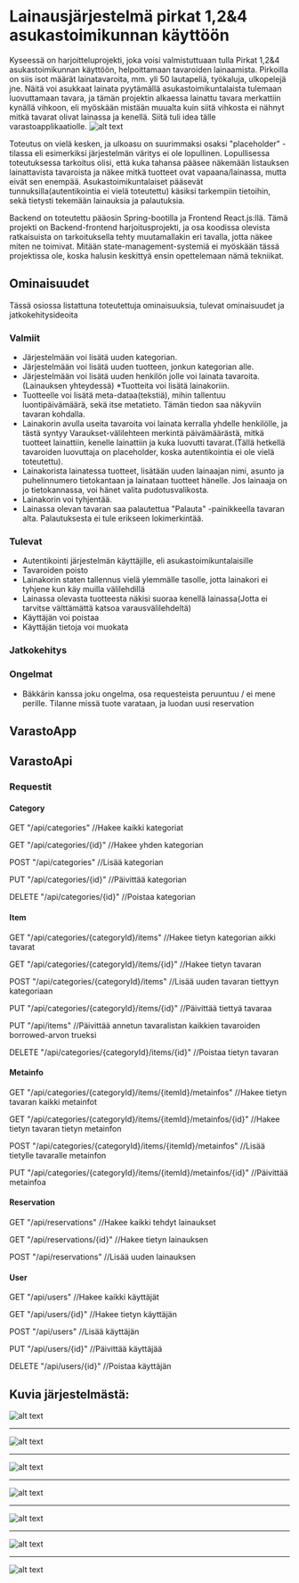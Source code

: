 # Lainausjärjestelmä pirkat 1,2&4 asukastoimikunnan käyttöön 
Kyseessä on harjoitteluprojekti, joka voisi valmistuttuaan tulla Pirkat 1,2&4 asukastoimikunnan käyttöön, helpoittamaan tavaroiden lainaamista. Pirkoilla on siis isot määrät lainatavaroita, mm. yli 50 lautapeliä, työkaluja, ulkopelejä jne. Näitä voi asukkaat lainata pyytämällä asukastoimikuntalaista tulemaan luovuttamaan tavara, ja tämän projektin alkaessa lainattu tavara merkattiin kynällä vihkoon, eli myöskään mistään muualta kuin siitä vihkosta ei nähnyt mitkä tavarat olivat lainassa ja kenellä.
Siitä tuli idea tälle varastoapplikaatiolle.
![alt text](https://www.dropbox.com/s/lmskq84lbnp5xhi/Screenshot%202018-03-28%2019.19.53.png?raw=1)

Toteutus on vielä kesken, ja ulkoasu on suurimmaksi osaksi "placeholder" -tilassa eli esimerkiksi järjestelmän väritys ei ole lopullinen. Lopullisessa toteutuksessa tarkoitus olisi, että kuka tahansa pääsee näkemään listauksen lainattavista tavaroista ja näkee mitkä tuotteet ovat vapaana/lainassa, mutta eivät sen enempää. Asukastoimikuntalaiset pääsevät tunnuksilla(autentikointia ei vielä toteutettu) käsiksi tarkempiin tietoihin, sekä tietysti tekemään lainauksia ja palautuksia.

Backend on toteutettu pääosin Spring-bootilla ja Frontend React.js:llä. Tämä projekti on Backend-frontend harjoitusprojekti, ja osa koodissa olevista ratkaisuista on tarkoituksella tehty muutamallakin eri tavalla, jotta näkee miten ne toimivat. Mitään state-management-systemiä ei myöskään tässä projektissa ole, koska halusin keskittyä ensin opettelemaan nämä tekniikat.

## Ominaisuudet
Tässä osiossa listattuna toteutettuja ominaisuuksia, tulevat ominaisuudet ja jatkokehitysideoita
### Valmiit
* Järjestelmään voi lisätä uuden kategorian. 
* Järjestelmään voi lisätä uuden tuotteen, jonkun kategorian alle.
* Järjestelmään voi lisätä uuden henkilön jolle voi lainata tavaroita.(Lainauksen yhteydessä)
*Tuotteita voi lisätä lainakoriin. 
* Tuotteelle voi lisätä meta-dataa(tekstiä), mihin tallentuu luontipäivämäärä, sekä itse metatieto. Tämän tiedon saa näkyviin tavaran kohdalla.
* Lainakorin avulla useita tavaroita voi lainata kerralla yhdelle henkilölle, ja tästä syntyy Varaukset-välilehteen merkintä päivämäärästä, mitkä tuotteet lainattiin, kenelle lainattiin ja kuka luovutti tavarat.(Tällä hetkellä tavaroiden luovuttaja on placeholder, koska autentikointia ei ole vielä toteutettu).
* Lainakorista lainatessa tuotteet, lisätään uuden lainaajan nimi, asunto ja puhelinnumero tietokantaan ja lainataan tuotteet hänelle. Jos lainaaja on jo tietokannassa, voi hänet valita pudotusvalikosta.
* Lainakorin voi tyhjentää.
* Lainassa olevan tavaran saa palautettua "Palauta" -painikkeella tavaran alta. Palautuksesta ei tule erikseen lokimerkintää.

### Tulevat
* Autentikointi järjestelmän käyttäjille, eli asukastoimikuntalaisille
* Tavaroiden poisto
* Lainakorin staten tallennus vielä ylemmälle tasolle, jotta lainakori ei tyhjene kun käy muilla välilehdillä
* Lainassa olevasta tuotteesta näkisi suoraa kenellä lainassa(Jotta ei tarvitse välttämättä katsoa varausvälilehdeltä)
* Käyttäjän voi poistaa
* Käyttäjän tietoja voi muokata
### Jatkokehitys

### Ongelmat
* Bäkkärin kanssa joku ongelma, osa requesteista peruuntuu / ei mene perille. Tilanne missä tuote varataan, ja luodan uusi reservation

## VarastoApp

## VarastoApi

### Requestit
#### Category
GET "/api/categories"                                               //Hakee kaikki kategoriat

GET "/api/categories/{id}"                                          //Hakee yhden kategorian

POST "/api/categories"                                              //Lisää kategorian

PUT "/api/categories/{id}"                                          //Päivittää kategorian

DELETE "/api/categories/{id}"                                       //Poistaa kategorian


#### Item
GET "/api/categories/{categoryId}/items"            //Hakee tietyn kategorian aikki tavarat

GET "/api/categories/{categoryId}/items/{id}"       //Hakee tietyn tavaran

POST "/api/categories/{categoryId}/items"           //Lisää uuden tavaran tiettyyn kategoriaan

PUT "/api/categories/{categoryId}/items/{id}"       //Päivittää tiettyä tavaraa

PUT "/api/items"                                    //Päivittää annetun tavaralistan kaikkien tavaroiden borrowed-arvon trueksi

DELETE "/api/categories/{categoryId}/items/{id}"    //Poistaa tietyn tavaran

#### Metainfo
GET "/api/categories/{categoryId}/items/{itemId}/metainfos"     //Hakee tietyn tavaran kaikki metainfot

GET "/api/categories/{categoryId}/items/{itemId}/metainfos/{id}"    //Hakee tietyn tavaran tietyn metainfon

POST "/api/categories/{categoryId}/items/{itemId}/metainfos"        //Lisää tietylle tavaralle metainfon

PUT "/api/categories/{categoryId}/items/{itemId}/metainfos/{id}"    //Päivittää metainfoa


#### Reservation
GET "/api/reservations"       //Hakee kaikki tehdyt lainaukset

GET "/api/reservations/{id}"  //Hakee tietyn lainauksen

POST "/api/reservations"      //Lisää uuden lainauksen

#### User
GET "/api/users"    //Hakee kaikki käyttäjät

GET "/api/users/{id}"   //Hakee tietyn käyttäjän

POST "/api/users"       //Lisää käyttäjän

PUT "/api/users/{id}"   //Päivittää käyttäjää

DELETE "/api/users/{id}"    //Poistaa käyttäjän


## Kuvia järjestelmästä:

![alt text](https://www.dropbox.com/s/tjgpyleqjosre0x/Screenshot%202018-03-31%2020.48.10.png?raw=1)
- - - - 
![alt text](https://www.dropbox.com/s/q5upt4nv2g6dpp6/Screenshot%202018-03-31%2020.49.19.png?raw=1)
- - - - 
![alt text](https://www.dropbox.com/s/t2b7w1qj470k2rm/Screenshot%202018-03-31%2020.50.41.png?raw=1)
- - - -
![alt text](https://www.dropbox.com/s/7jduo91ci54eif8/Screenshot%202018-03-31%2020.50.57.png?raw=1)
- - - -
![alt text](https://www.dropbox.com/s/at9b9wacq2eat0n/Screenshot%202018-03-31%2020.51.09.png?raw=1)
- - - - 
![alt text](https://www.dropbox.com/s/9cgwxqnsbzpu2zx/Screenshot%202018-03-31%2020.51.43.png?raw=1)
- - - -
![alt text](https://www.dropbox.com/s/r3k3p73ukphn0mr/Screenshot%202018-03-31%2020.52.17.png?raw=1)
